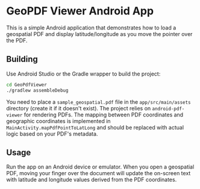 # GeoPDF Viewer Android App

This is a simple Android application that demonstrates how to load a geospatial PDF and display latitude/longitude as you move the pointer over the PDF.

## Building

Use Android Studio or the Gradle wrapper to build the project:

```bash
cd GeoPdfViewer
./gradlew assembleDebug
```

You need to place a `sample_geospatial.pdf` file in the `app/src/main/assets` directory (create it if it doesn't exist). The project relies on `android-pdf-viewer` for rendering PDFs. The mapping between PDF coordinates and geographic coordinates is implemented in `MainActivity.mapPdfPointToLatLong` and should be replaced with actual logic based on your PDF's metadata.

## Usage

Run the app on an Android device or emulator. When you open a geospatial PDF, moving your finger over the document will update the on-screen text with latitude and longitude values derived from the PDF coordinates.
